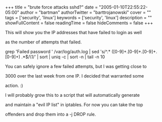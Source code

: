+++
title = "brute force attacks sshd?"
date = "2005-01-10T22:55:22-05:00"
author = "bartman"
authorTwitter = "barttrojanowski"
cover = ""
tags = ['security', 'linux']
keywords = ['security', 'linux']
description = ""
showFullContent = false
readingTime = false
hideComments = false
+++

This will show you the IP addresses that have failed to login as well 

as the number of attempts that failed.  



grep 'Failed password ' /var/log/auth.log | sed 's/^.* \([0-9]\+\.[0-9]\+\.[0-9]\+\.[0-9]\+\) .*$/\1/' | sort  | uniq -c | sort -n | tail -n 10



You can safely ignore a few failed attempts, but I was getting close to 

3000 over the last week from one IP.  I decided that warranted some 

action. :)



I will probably grow this to a script that will automatically generate

and maintain a "evil IP list" in iptables.  For now you can take the top

offenders and drop them into a -j DROP rule.




